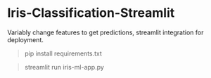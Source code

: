 # Iris-Classification-Streamlit

Variably change features to get predictions, streamlit integration for deployment.

>pip install requirements.txt

>streamlit run iris-ml-app.py

